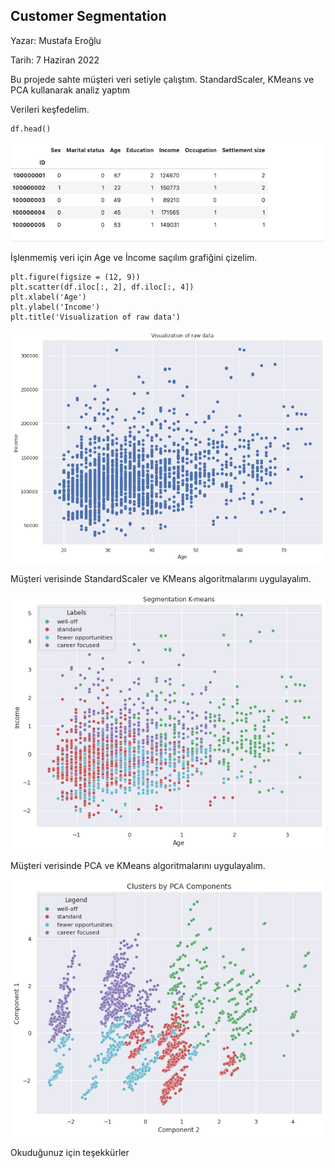 
## Customer Segmentation

Yazar: Mustafa Eroğlu

Tarih: 7 Haziran 2022

<p>
Bu projede sahte müşteri veri setiyle çalıştım. StandardScaler, KMeans ve PCA kullanarak analiz yaptım
</p>

<p> Verileri keşfedelim.</p>

```
df.head()
```
![image](https://github.com/benvekedim/machine-learning-101/blob/gh-pages/img/customerDF.png?raw=true)

<p> İşlenmemiş veri için Age ve İncome saçılım grafiğini çizelim.</p>

```
plt.figure(figsize = (12, 9))
plt.scatter(df.iloc[:, 2], df.iloc[:, 4])
plt.xlabel('Age')
plt.ylabel('Income')
plt.title('Visualization of raw data')

```
![image](https://github.com/benvekedim/machine-learning-101/blob/gh-pages/img/customer-RAW.png?raw=true)

<p> Müşteri verisinde StandardScaler ve KMeans algoritmalarını uygulayalım. </p>

![image](https://github.com/benvekedim/machine-learning-101/blob/gh-pages/img/customer-KMEANS.png?raw=true)

<p>Müşteri verisinde PCA ve KMeans algoritmalarını uygulayalım. </p>

![image](https://github.com/benvekedim/machine-learning-101/blob/gh-pages/img/customer-PCA.png?raw=true)

<p>Okuduğunuz için teşekkürler </p>
